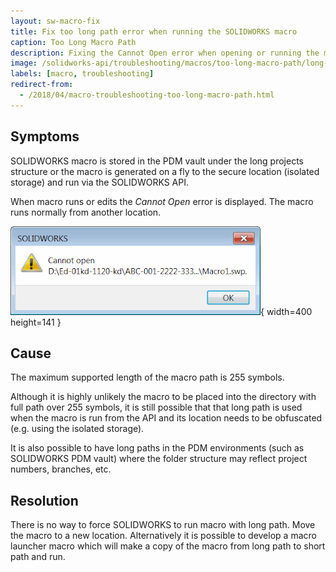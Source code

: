 ```yaml
---
layout: sw-macro-fix
title: Fix too long path error when running the SOLIDWORKS macro
caption: Too Long Macro Path
description: Fixing the Cannot Open error when opening or running the macro stored under the long projects structure
image: /solidworks-api/troubleshooting/macros/too-long-macro-path/long-macro-path.png
labels: [macro, troubleshooting]
redirect-from:
  - /2018/04/macro-troubleshooting-too-long-macro-path.html
---
```

## Symptoms

SOLIDWORKS macro is stored in the PDM vault under the long projects structure or the macro is generated on a fly to the secure location (isolated storage) and run via the SOLIDWORKS API.

When macro runs or edits the *Cannot Open* error is displayed. The macro runs normally from another location.  

![Error when running the macro](long-macro-path.png){ width=400 height=141 }

## Cause

The maximum supported length of the macro path is 255 symbols.

Although it is highly unlikely the macro to be placed into the directory with full path over 255 symbols, it is still possible that that long path is used when the macro is run from the API and its location needs to be obfuscated (e.g. using the isolated storage).

It is also possible to have long paths in the PDM environments (such as SOLIDWORKS PDM vault) where the folder structure may reflect project numbers, branches, etc.  

## Resolution

There is no way to force SOLIDWORKS to run macro with long path. Move the macro to a new location.
Alternatively it is possible to develop a macro launcher macro which will make a copy of the macro from long path to short path and run.
